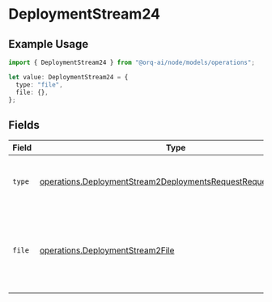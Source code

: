# DeploymentStream24

## Example Usage

```typescript
import { DeploymentStream24 } from "@orq-ai/node/models/operations";

let value: DeploymentStream24 = {
  type: "file",
  file: {},
};
```

## Fields

| Field                                                                                                                                          | Type                                                                                                                                           | Required                                                                                                                                       | Description                                                                                                                                    |
| ---------------------------------------------------------------------------------------------------------------------------------------------- | ---------------------------------------------------------------------------------------------------------------------------------------------- | ---------------------------------------------------------------------------------------------------------------------------------------------- | ---------------------------------------------------------------------------------------------------------------------------------------------- |
| `type`                                                                                                                                         | [operations.DeploymentStream2DeploymentsRequestRequestBodyType](../../models/operations/deploymentstream2deploymentsrequestrequestbodytype.md) | :heavy_check_mark:                                                                                                                             | The type of the content part. Always `file`.                                                                                                   |
| `file`                                                                                                                                         | [operations.DeploymentStream2File](../../models/operations/deploymentstream2file.md)                                                           | :heavy_check_mark:                                                                                                                             | File data for the content part. Must contain either file_data or uri, but not both.                                                            |